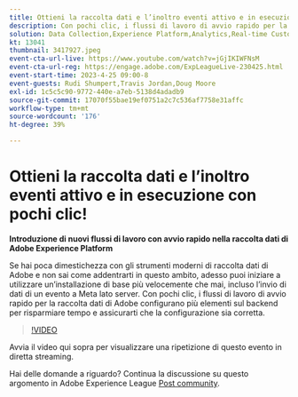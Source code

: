 ```yaml
---
title: Ottieni la raccolta dati e l’inoltro eventi attivo e in esecuzione con pochi clic!
description: Con pochi clic, i flussi di lavoro di avvio rapido per la raccolta dati di Adobe configurano più elementi sul backend per risparmiare tempo e assicurarti che la configurazione sia corretta.
solution: Data Collection,Experience Platform,Analytics,Real-time Customer Data Platform,Customer Journey Analytics
kt: 13041
thumbnail: 3417927.jpeg
event-cta-url-live: https://www.youtube.com/watch?v=jGjIKIWFNsM
event-cta-url-reg: https://engage.adobe.com/ExpLeagueLive-230425.html
event-start-time: 2023-4-25 09:00-8
event-guests: Rudi Shumpert,Travis Jordan,Doug Moore
exl-id: 1c5c5c90-9772-440e-a7eb-5138d4adadb9
source-git-commit: 17070f55bae19ef0751a2c7c536af7758e31affc
workflow-type: tm+mt
source-wordcount: '176'
ht-degree: 39%

---
```


# Ottieni la raccolta dati e l’inoltro eventi attivo e in esecuzione con pochi clic!

**Introduzione di nuovi flussi di lavoro con avvio rapido nella raccolta dati di Adobe Experience Platform**

Se hai poca dimestichezza con gli strumenti moderni di raccolta dati di Adobe e non sai come addentrarti in questo ambito, adesso puoi iniziare a utilizzare un’installazione di base più velocemente che mai, incluso l’invio di dati di un evento a Meta lato server. Con pochi clic, i flussi di lavoro di avvio rapido per la raccolta dati di Adobe configurano più elementi sul backend per risparmiare tempo e assicurarti che la configurazione sia corretta.

>[!VIDEO](https://video.tv.adobe.com/v/3417927/?quality=12&learn=on)

Avvia il video qui sopra per visualizzare una ripetizione di questo evento in diretta streaming.

Hai delle domande a riguardo? Continua la discussione su questo argomento in Adobe Experience League [Post community](https://experienceleaguecommunities.adobe.com/t5/adobe-experience-platform-data/experience-league-live-post-session-discussion-get-data/m-p/589754#M476).
